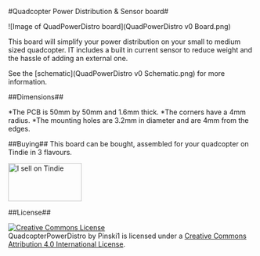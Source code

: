 #Quadcopter Power Distribution & Sensor board#

![Image of QuadPowerDistro board](QuadPowerDistro v0 Board.png)

This board will simplify your power distribution on your small to medium sized quadcopter. IT includes a built in current sensor to reduce weight and the hassle of adding an external one.

See the [schematic](QuadPowerDistro v0 Schematic.png) for more information.

##Dimensions##

*The PCB is 50mm by 50mm and 1.6mm thick.
*The corners have a 4mm radius.
*The mounting holes are 3.2mm in diameter and are 4mm from the edges.

##Buying##
This board can be bought, assembled for your quadcopter on Tindie in 3 flavours.

<a href="https://www.tindie.com/stores/Pinski1/?ref=offsite_badges&utm_source=sellers_Pinski1&utm_medium=badges&utm_campaign=badge_medium"><img src="https://d2ss6ovg47m0r5.cloudfront.net/badges/tindie-mediums.png" alt="I sell on Tindie" width="150" height="78"></a>

##License##

<a rel="license" href="http://creativecommons.org/licenses/by/4.0/"><img alt="Creative Commons License" style="border-width:0" src="https://i.creativecommons.org/l/by/4.0/88x31.png" /></a><br /><span xmlns:dct="http://purl.org/dc/terms/" property="dct:title">QuadcopterPowerDistro</span> by <span xmlns:cc="http://creativecommons.org/ns#" property="cc:attributionName">Pinski1</span> is licensed under a <a rel="license" href="http://creativecommons.org/licenses/by/4.0/">Creative Commons Attribution 4.0 International License</a>.